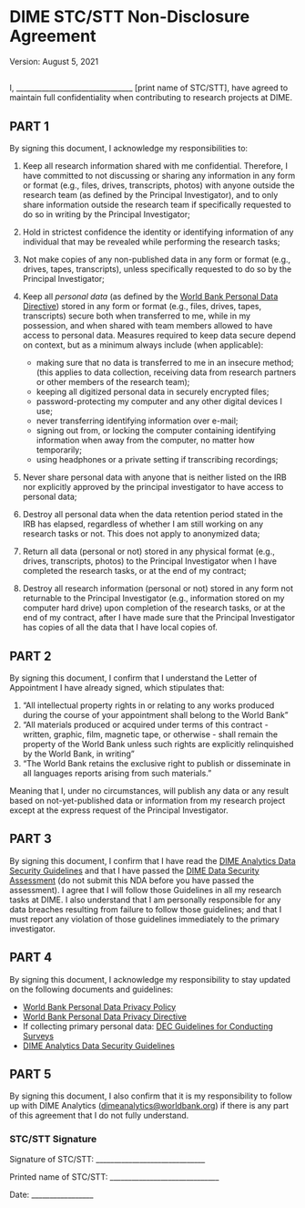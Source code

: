 # DIME STC/STT Non-Disclosure Agreement

Version: August 5, 2021

##

I, ________________________________ [print name of STC/STT], have agreed to maintain full confidentiality when contributing to research projects at DIME. 	


## PART 1

By signing this document, I acknowledge my responsibilities to:


1. Keep all research information shared with me confidential.
Therefore, I have committed to not discussing or sharing any information in any form or format
(e.g., files, drives, transcripts, photos)
with anyone outside the research team (as defined by the Principal Investigator),
and to only share information outside the research team if
specifically requested to do so in writing by the Principal Investigator;

2. Hold in strictest confidence the identity or identifying information of any individual
that may be revealed while performing the research tasks;

3. Not make copies of any non-published data in any form or format
(e.g., drives, tapes, transcripts),
unless specifically requested to do so by the Principal Investigator;

4. Keep all _personal data_ (as defined by the [World Bank Personal Data Directive](https://ppfonline.worldbank.org/search/9228ae8f-f14a-40a0-a8af-ec7c7d1d7885?ver=current))
stored in any form or format (e.g., files, drives, tapes, transcripts) secure
both when transferred to me, while in my possession,
and when shared with team members allowed to have access to personal data.
Measures required to keep data secure depend on context, but as a minimum always include (when applicable):
    - making sure that no data is transferred to me in an insecure method;
      (this applies to data collection, receiving data from research partners or other members of the research team);
    - keeping all digitized personal data in securely encrypted files;
    - password-protecting my computer and any other digital devices I use;
    - never transferring identifying information over e-mail;
    - signing out from, or locking the computer containing identifying information
    when away from the computer, no matter how temporarily;
    - using headphones or a private setting if transcribing recordings;

5. Never share personal data with anyone that is neither listed on the IRB
nor explicitly approved by the principal investigator to have access to personal data;

6. Destroy all personal data when the data retention period stated in the IRB has elapsed,
regardless of whether I am still working on any research tasks or not.
This does not apply to anonymized data;

7. Return all data (personal or not) stored in any physical format (e.g., drives, transcripts, photos)
to the Principal Investigator when I have completed the research tasks, or at the end of my contract;

8. Destroy all research information (personal or not) stored in any form not returnable to the Principal Investigator
(e.g., information stored on my computer hard drive)
upon completion of the research tasks, or at the end of my contract,
after I have made sure that the Principal Investigator has copies of all the data that I have local copies of.

## PART 2

By signing this document, I confirm that I understand the Letter of Appointment I have already signed, which stipulates that:

1. “All intellectual property rights in or relating to any works
produced during the course of your appointment shall belong to the World Bank”
2. “All materials produced or acquired under terms of this contract -
written, graphic, film, magnetic tape, or otherwise -
shall remain the property of the World Bank
unless such rights are explicitly relinquished by the World Bank, in writing”
3. “The World Bank retains the exclusive right to publish or disseminate
in all languages reports arising from such materials.”

Meaning that I, under no circumstances,
will publish any data or any result based on not-yet-published data or information
from my research project except at the express request of the Principal Investigator.

## PART 3

By signing this document, I confirm that I have read the
[DIME Analytics Data Security Guidelines](https://github.com/worldbank/dime-standards/blob/master/dime-research-standards/pillar-4-data-security/dime-data-security-guidelines.md)
and that I have passed the
[DIME Data Security Assessment](https://survey.wb.surveycto.com/collect/DataSecAssess)
(do not submit this NDA before you have passed the assessment).
I agree that I will follow those Guidelines in all my research tasks at DIME.
I also understand that I am personally responsible for any data breaches
resulting from failure to follow those guidelines;
and that I must report any violation of those guidelines immediately to the primary investigator.

## PART 4

By signing this document, I acknowledge my responsibility to stay updated on the
following documents and guidelines:
* [World Bank Personal Data Privacy Policy](https://ppfonline.worldbank.org/search/ca36fdc4-5191-4d89-a49d-6189a98bad86?ver=current)
* [World Bank Personal Data Privacy Directive](https://ppfonline.worldbank.org/search/9228ae8f-f14a-40a0-a8af-ec7c7d1d7885?ver=current)
* If collecting primary personal data: [DEC Guidelines for Conducting Surveys](https://microdatalib.worldbank.org/files/dec-privacy-guidelines.pdf)
* [DIME Analytics Data Security Guidelines](https://github.com/worldbank/dime-standards/blob/master/dime-research-standards/pillar-4-data-security/dime-data-security-guidelines.md)

## PART 5

By signing this document, I also confirm that it is my responsibility to
follow up with DIME Analytics (dimeanalytics@worldbank.org)
if there is any part of this agreement that I do not fully understand.

### STC/STT Signature

Signature of STC/STT: ______________________________

Printed name of STC/STT: ______________________________

Date: _________________
